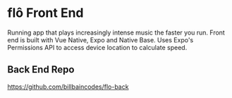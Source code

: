 # flô Front End
Running app that plays increasingly intense music the faster you run. Front end is built with Vue Native, Expo and Native Base. Uses Expo's Permissions API to access device location to calculate speed.

## Back End Repo
https://github.com/billbaincodes/flo-back
